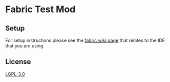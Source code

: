 # Fabric Test Mod

## Setup

For setup instructions please see the [fabric wiki page](https://fabricmc.net/wiki/tutorial:setup) that relates to the IDE that you are using.

## License
[LGPL-3.0](https://www.gnu.org/licenses/lgpl-3.0.en.html)
